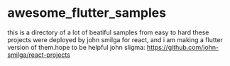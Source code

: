 # awesome_flutter_samples
this is a directory of a lot of beatiful samples from easy to hard
these projects were deployed by john smilga for react, and i am making a flutter version of them.hope to be helpful
john sligma: https://github.com/john-smilga/react-projects
